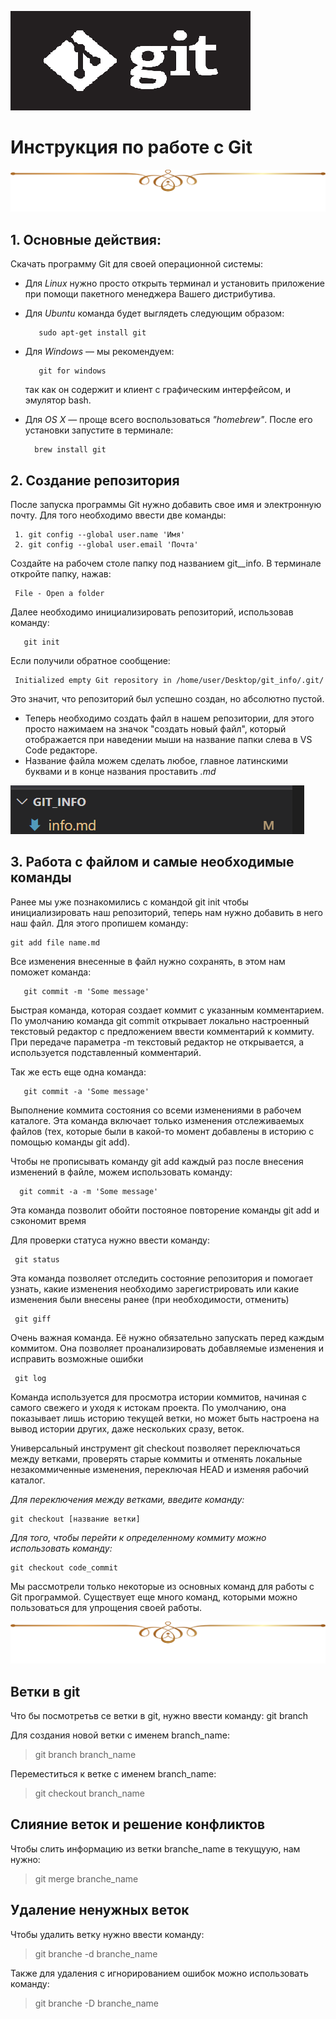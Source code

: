 ![Logo](logo.png)


# Инструкция по работе с Git


![uzor](uzor.png)

## 1. Основные действия:
Скачать программу Git для своей операционной системы:
 - Для *Linux* нужно просто открыть терминал и установить приложение при помощи пакетного менеджера Вашего дистрибутива. 
 - Для *Ubuntu* команда будет выглядеть следующим образом:
  
          sudo apt-get install git

-  Для *Windows* — мы рекомендуем: 

          git for windows

   так как он содержит и клиент с графическим интерфейсом, и эмулятор bash.

- Для *OS X* — проще всего воспользоваться *"homebrew"*. После его установки запустите в терминале:

        brew install git

## 2. Создание репозитория
После запуска программы Git нужно добавить свое имя и электронную почту. Для того необходимо ввести две команды: 

     1. git config --global user.name 'Имя'
     2. git config --global user.email 'Почта'


Создайте на рабочем столе папку под названием git__info.
 В терминале откройте папку, нажав:

     File - Open a folder

Далее необходимо инициализировать репозиторий, использовав команду: 

       git init

Если получили обратное сообщение: 
 
     Initialized empty Git repository in /home/user/Desktop/git_info/.git/

Это значит, что репозиторий был успешно создан, но абсолютно пустой. 

- Теперь необходимо создать файл в нашем репозитории, для этого просто нажимаем на значок "создать новый файл", который отображается при наведении мыши на название папки слева в VS Code редакторе. 
- Название файла можем сделать любое, главное латинскими буквами и в конце названия проставить *.md*

![NewFile](New_file.png)

## 3. Работа с файлом и самые необходимые команды

Ранее мы уже познакомились с командой git init чтобы инициализировать наш репозиторий, теперь нам нужно добавить в него наш файл. Для этого пропишем команду: 

    git add file name.md

Все изменения внесенные в файл нужно сохранять, в этом нам поможет команда:

       git commit -m 'Some message'
Быстрая команда, которая создает коммит с указанным комментарием. По умолчанию команда git commit открывает локально настроенный текстовый редактор с предложением ввести комментарий к коммиту. При передаче параметра -m текстовый редактор не открывается, а используется подставленный комментарий.

Так же есть еще одна команда:

       git commit -a 'Some message'
Выполнение коммита состояния со всеми изменениями в рабочем каталоге. Эта команда включает только изменения отслеживаемых файлов (тех, которые были в какой-то момент добавлены в историю с помощью команды git add).

Чтобы не прописывать команду git add каждый раз после внесения изменений в файле, можем использовать команду:

      git commit -a -m 'Some message'
Эта команда позволит обойти постояное повторение команды git add и сэкономит время

Для проверки статуса нужно ввести команду: 

     git status
Эта команда позволяет отследить состояние репозитория и помогает узнать, какие изменения необходимо зарегистрировать или какие изменения были внесены ранее (при необходимости, отменить)


     git giff
Очень важная команда. Её нужно обязательно запускать перед каждым коммитом. Она позволяет проанализировать добавляемые изменения и исправить возможные ошибки
 

     git log 
Команда используется для просмотра истории коммитов, начиная с самого свежего и уходя к истокам проекта. По умолчанию, она показывает лишь историю текущей ветки, но может быть настроена на вывод истории других, даже нескольких сразу, веток.

Универсальный инструмент git checkout позволяет переключаться между ветками, проверять старые коммиты и отменять локальные незакоммиченные изменения, переключая HEAD и изменяя рабочий каталог.

*Для переключения между ветками, введите команду:*
        
    git checkout [название ветки]

*Для того, чтобы перейти к определенному коммиту можно использовать команду:*

    git checkout code_commit

Мы рассмотрели только некоторые из основных команд для работы с Git программой. Существует еще много команд, которыми можно пользоваться для упрощения своей работы. 

![uzor](uzor1.png)

## Ветки в  git
Что бы посмотретьв се ветки в  git, нужно ввести команду: 
git branch

Для создания новой ветки с именем  branch_name:
> git branch branch_name

Переместиться к ветке с именем  branch_name:
>git checkout branch_name
## Слияние веток и решение конфликтов
Чтобы слить информацию из ветки branche_name в текущуую, нам нужно:
>git merge branche_name


## Удаление ненужных веток
Чтобы удалить ветку нужно ввести команду:
>git branche -d branche_name

Также для удаления с игнорированием ошибок можно использовать команду:

>git branche -D branche_name

